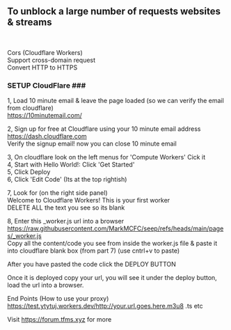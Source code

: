 <b><h2>To unblock a large number of requests websites & streams</h2></b><br>

Cors (Cloudflare Workers) <br>
Support cross-domain request<br>
Convert HTTP to HTTPS<br>

### SETUP CloudFlare ###<br>
1, Load 10 minute email & leave the page loaded (so we can verify the email from cloudflare)<br>
https://10minutemail.com/<br>

2, Sign up for free at Cloudflare using your 10 minute email address<br>
https://dash.cloudflare.com<br>
Verify the signup email! now you can close 10 minute email<br>

3, On cloudflare look on the left menus for 'Compute Workers' Cick it<br>
4, Start with Hello World!: Click 'Get Started'<br>
5, Click Deploy<br>
6, Click 'Edit Code' (Its at the top rightish)<br>

7, Look for (on the right side panel)<br>
Welcome to Cloudflare Workers! This is your first worker<br>
DELETE ALL the text you see so its blank<br>

8, Enter this _worker.js url into a browser<br>https://raw.githubusercontent.com/MarkMCFC/seep/refs/heads/main/pages/_worker.js<br>
Copy all the content/code you see from inside the worker.js file & paste it into cloudflare blank box (from part 7) (use cntrl+v to paste)<br>

After you have pasted the code click the DEPLOY BUTTON

Once it is deployed copy your url, you will see it under the deploy button, load the url into a browser.

End Points (How to use your proxy)
https://test.ytytuj.workers.dev/http://your.url.goes.here.m3u8 .ts etc

Visit https://forum.tfms.xyz for more
